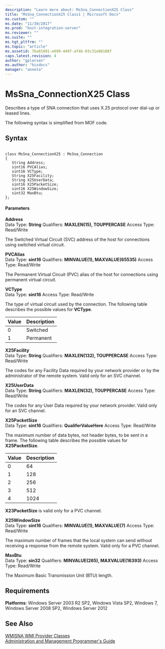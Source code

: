 ```yaml
---
description: "Learn more about: MsSna_ConnectionX25 Class"
title: "MsSna_ConnectionX25 Class1 | Microsoft Docs"
ms.custom: ""
ms.date: "11/30/2017"
ms.prod: "host-integration-server"
ms.reviewer: ""
ms.suite: ""
ms.tgt_pltfrm: ""
ms.topic: "article"
ms.assetid: 7ba81891-e699-4497-af4b-03c31e08108f
caps.latest.revision: 4
author: "gplarsen"
ms.author: "hisdocs"
manager: "anneta"
---
```

# MsSna_ConnectionX25 Class
Describes a type of SNA connection that uses X.25 protocol over dial-up or leased lines.  
  
 The following syntax is simplified from MOF code.  
  
## Syntax  
  
```  
  
class MsSna_ConnectionX25 : MsSna_Connection  
{  
   String Address;  
   sint16 PVCAlias;  
   sint16 VCType;  
   String X25Facility;  
   String X25UserData;  
   sint16 X25PacketSize;  
   sint16 X25WindowSize;  
   sint32 MaxBtu;  
};  
```  
  
#### Parameters  
 **Address**  
 Data Type: **String** Qualifiers: **MAXLEN(15), TOUPPERCASE** Access Type: Read/Write  
  
 The Switched Virtual Circuit (SVC) address of the host for connections using switched virtual circuit.  
  
 **PVCAlias**  
 Data Type: **sint16** Qualifiers: **MINVALUE(1), MAXVALUE(65535)** Access Type: Read/Write  
  
 The Permanent Virtual Circuit (PVC) alias of the host for connections using permanent virtual circuit.  
  
 **VCType**  
 Data Type: **sint16** Access Type: Read/Write  
  
 The type of virtual circuit used by the connection. The following table describes the possible values for **VCType**.  
  
|Value|Description|  
|-----------|-----------------|  
|0|Switched|  
|1|Permanent|  
  
 **X25Facility**  
 Data Type: **String** Qualifiers: **MAXLEN(132), TOUPPERCASE** Access Type: Read/Write  
  
 The codes for any Facility Data required by your network provider or by the administrator of the remote system. Valid only for an SVC channel.  
  
 **X25UserData**  
 Data Type: **String** Qualifiers: **MAXLEN(32), TOUPPERCASE** Access Type: Read/Write  
  
 The codes for any User Data required by your network provider. Valid only for an SVC channel.  
  
 **X25PacketSize**  
 Data Type: **sint16** Qualifiers: **QualiferValueHere** Access Type: Read/Write  
  
 The maximum number of data bytes, not header bytes, to be sent in a frame. The following table describes the possible values for **X25PacketSize**.  
  
|Value|Description|  
|-----------|-----------------|  
|0|64|  
|1|128|  
|2|256|  
|3|512|  
|4|1024|  
  
 **X23PacketSize** is valid only for a PVC channel.  
  
 **X25WindowSize**  
 Data Type: **sint16** Qualifiers: **MINVALUE(1), MAXVALUE(7)** Access Type: Read/Write  
  
 The maximum number of frames that the local system can send without receiving a response from the remote system. Valid only for a PVC channel.  
  
 **MaxBtu**  
 Data Type: **sin32** Qualifiers: **MINVALUE(265), MAXVALUE(16393)** Access Type: Read/Write  
  
 The Maximum Basic Transmission Unit (BTU) length.  
  
## Requirements  
 **Platforms**: Windows Server 2003 R2 SP2, Windows Vista SP2, Windows 7, Windows Server 2008 SP2, Windows Server 2012  
  
## See Also  
 [WMISNA WMI Provider Classes](../core/wmisna-wmi-provider-classes2.md)   
 [Administration and Management Programmer's Guide](./administration-and-management-programmer-s-guide2.md)
